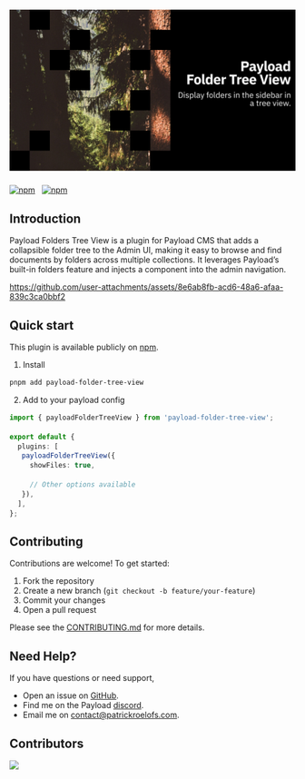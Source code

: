 # ![Payload Folders Tree View](.github/assets/github-title.png)

<p align="left">
  <a href="https://www.npmjs.com/package/payload-folder-tree-view"><img alt="npm" src="https://img.shields.io/npm/dw/payload-folder-tree-view?style=flat-square" /></a>
  &nbsp;
  <a href="https://www.npmjs.com/package/payload-folder-tree-view"><img alt="npm" src="https://img.shields.io/npm/v/payload-folder-tree-view?style=flat-square" /></a>
</p>

## Introduction

Payload Folders Tree View is a plugin for Payload CMS that adds a collapsible folder tree to the Admin UI, making it easy to browse and find documents by folders across multiple collections. It leverages Payload’s built-in folders feature and injects a component into the admin navigation.

https://github.com/user-attachments/assets/8e6ab8fb-acd6-48a6-afaa-839c3ca0bbf2

## Quick start
This plugin is available publicly on [npm](https://www.npmjs.com/package/payload-folder-tree-view).

1) Install
```bash
pnpm add payload-folder-tree-view
```

2) Add to your payload config

```ts
import { payloadFolderTreeView } from 'payload-folder-tree-view';

export default {
  plugins: [
   payloadFolderTreeView({
     showFiles: true,

     // Other options available
   }),
  ],
};
```

## Contributing

Contributions are welcome! To get started:

1. Fork the repository
2. Create a new branch (`git checkout -b feature/your-feature`)
3. Commit your changes
4. Open a pull request

Please see the [CONTRIBUTING.md](CONTRIBUTING.md) for more details.

## Need Help?

If you have questions or need support, 
- Open an issue on [GitHub](https://github.com/payloadcms/payload-folder-tree-view/issues).
- Find me on the Payload [discord](https://discord.com/invite/r6sCXqVk3v).
- Email me on [contact@patrickroelofs.com](mailto:contact@patrickroelofs.com).

## Contributors
<img align="left" src="https://contributors-img.web.app/image?repo=patrickroelofs/payload-folder-tree-view"/>
